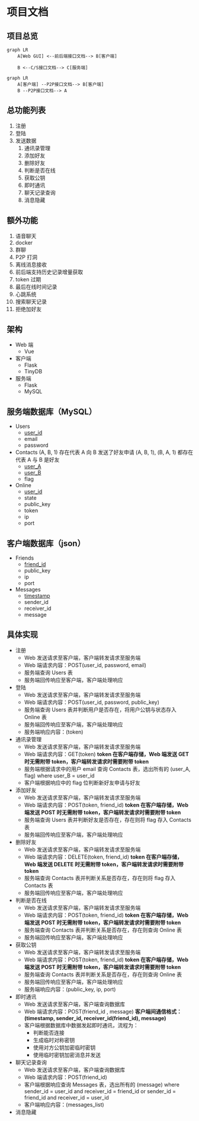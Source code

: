 # 项目文档

## 项目总览

```mermaid
graph LR
    A[Web GUI] <--前后端接口文档--> B[客户端]

    B <--C/S接口文档--> C[服务端]
```

```mermaid
graph LR
	A[客户端] --P2P接口文档--> B[客户端]
	B --P2P接口文档--> A
```



## 总功能列表

1. 注册
2. 登陆
3. 发送数据
   1. 通讯录管理
   2. 添加好友
   3. 删除好友
   4. 判断是否在线
   5. 获取公钥
   6. 即时通讯
   7. 聊天记录查询
   8. 消息隐藏


## 额外功能

1. 语音聊天
2. docker
3. 群聊
4. P2P 打洞
5. 离线消息接收
6. 前后端支持历史记录增量获取
7. token 过期
8. 最后在线时间记录
9. 心跳系统
10. 搜索聊天记录
11. 拒绝加好友

## 架构

- Web 端
  - Vue
- 客户端
  - Flask
  - TinyDB
- 服务端
  - Flask
  - MySQL
  

## 服务端数据库（MySQL）

- Users
  - <span style="text-decoration:underline;">user_id</span>
  - email
  - password
- Contacts
  (A, B, 1) 存在代表 A 向 B 发送了好友申请
  (A, B, 1), (B, A, 1) 都存在代表 A 与 B 是好友
  - <span style="text-decoration:underline;">user_A</span>
  - <span style="text-decoration:underline;">user_B</span>
  - flag
- Online
  - <span style="text-decoration:underline;">user_id</span>
  - state
  - public_key
  - token
  - ip
  - port

## 客户端数据库（json）

- Friends
  - <span style="text-decoration:underline;">friend_id</span>
  - public_key
  - ip
  - port
- Messages
  - <span style="text-decoration:underline;">timestamp</span>
  - sender_id
  - receiver_id
  - message

## 具体实现

- 注册
  - Web 发送请求至客户端，客户端转发请求至服务端
  - Web 端请求内容：POST(user_id, password, email)
  - 服务端查询 Users 表
  - 服务端回传响应至客户端，客户端处理响应
- 登陆
  - Web 发送请求至客户端，客户端转发请求至服务端
  - Web 端请求内容：POST(user_id, password, public_key)
  - 服务端查询 Users 表并判断用户是否存在，将用户公钥与状态存入 Online 表
  - 服务端回传响应至客户端，客户端处理响应
  - 服务端响应内容：(token)
- 通讯录管理
  - Web 发送请求至客户端，客户端转发请求至服务端
  - Web 端请求内容：GET(token)
    **token 在客户端存储，Web 端发送 GET 时无需附带 token，客户端转发请求时需要附带 token**
  - 服务端根据请求中的用户 email 查询 Contacts 表，选出所有的 (user_A, flag) where user_B = user_id
  - 客户端根据响应中的 flag 位判断新好友申请与好友
- 添加好友
  - Web 发送请求至客户端，客户端转发请求至服务端
  - Web 端请求内容：POST(token, friend_id)
    **token 在客户端存储，Web 端发送 POST 时无需附带 token，客户端转发请求时需要附带 token**
  - 服务端查询 Users 表并判断好友是否存在，存在则将 flag 存入 Contacts 表
  - 服务端回传响应至客户端，客户端处理响应
- 删除好友
  - Web 发送请求至客户端，客户端转发请求至服务端
  - Web 端请求内容：DELETE(token, friend_id)
    **token 在客户端存储，Web 端发送 DELETE 时无需附带 token，客户端转发请求时需要附带 token**
  - 服务端查询 Contacts 表并判断关系是否存在，存在则将 flag 存入 Contacts 表
  - 服务端回传响应至客户端，客户端处理响应
- 判断是否在线
  - Web 发送请求至客户端，客户端转发请求至服务端
  - Web 端请求内容：POST(token, friend_id)
    **token 在客户端存储，Web 端发送 POST 时无需附带 token，客户端转发请求时需要附带 token**
  - 服务端查询 Contacts 表并判断关系是否存在，存在则查询 Online 表
  - 服务端回传响应至客户端，客户端处理响应
- 获取公钥
  - Web 发送请求至客户端，客户端转发请求至服务端
  - Web 端请求内容：POST(token, friend_id)
    **token 在客户端存储，Web 端发送 POST 时无需附带 token，客户端转发请求时需要附带 token**
  - 服务端查询 Contacts 表并判断关系是否存在，存在则查询 Online 表
  - 服务端回传响应至客户端，客户端处理响应
  - 服务端响应内容：(public_key, ip, port)
- 即时通讯
  - Web 发送请求至客户端，客户端查询数据库
  - Web 端请求内容：POST(friend_id , message)
    **客户端间通信格式：(timestamp, sender_id, receiver_id(friend_id), message)**
  - 客户端根据数据库中数据发起即时通讯，流程为：
    - 判断能否连接
    - 生成临时对称密钥
    - 使用对方公钥加密临时密钥
    - 使用临时密钥加密消息并发送
- 聊天记录查询
  - Web 发送请求至客户端，客户端查询数据库
  - Web 端请求内容：POST(friend_id)
  - 客户端根据响应查询 Messages 表，选出所有的 (message) where sender_id = user_id and receiver_id = friend_id or sender_id = friend_id and receiver_id = user_id
  - 客户端响应内容：(messages_list)
- 消息隐藏

